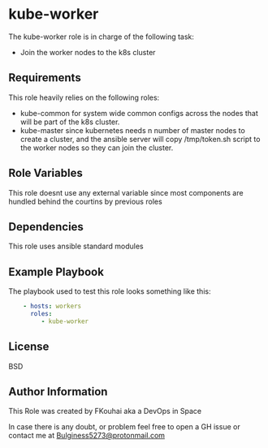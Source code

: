 kube-worker
=========

The kube-worker role is in charge of the following task:

- Join the worker nodes to the k8s cluster 



Requirements
------------

This role heavily relies on the following roles:

- kube-common for system wide common configs across the nodes that will be part of the k8s cluster.
- kube-master since kubernetes needs n number of master nodes to create a cluster, and the ansible server will copy /tmp/token.sh script to the worker nodes so they can join the cluster.

Role Variables
--------------

This role doesnt use any external variable since most components are hundled behind the courtins by previous roles

Dependencies
------------

This role uses ansible standard modules

Example Playbook
----------------

The playbook used to test this role looks something like this:

```yaml
    - hosts: workers
      roles:
         - kube-worker
```
License
-------

BSD

Author Information
------------------

This Role was created by FKouhai aka a DevOps in Space

In case there is any doubt, or problem feel free to open a GH issue or contact me at Bulginess5273@protonmail.com
